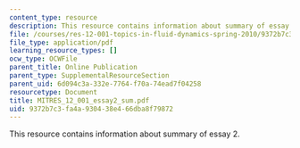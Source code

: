 ```yaml
---
content_type: resource
description: This resource contains information about summary of essay 2.
file: /courses/res-12-001-topics-in-fluid-dynamics-spring-2010/9372b7c3fa4a930438e466dba8f79872_MITRES_12_001_essay2_sum.pdf
file_type: application/pdf
learning_resource_types: []
ocw_type: OCWFile
parent_title: Online Publication
parent_type: SupplementalResourceSection
parent_uid: 6d094c3a-332e-7764-f70a-74ead7f04258
resourcetype: Document
title: MITRES_12_001_essay2_sum.pdf
uid: 9372b7c3-fa4a-9304-38e4-66dba8f79872
---
```

This resource contains information about summary of essay 2.

